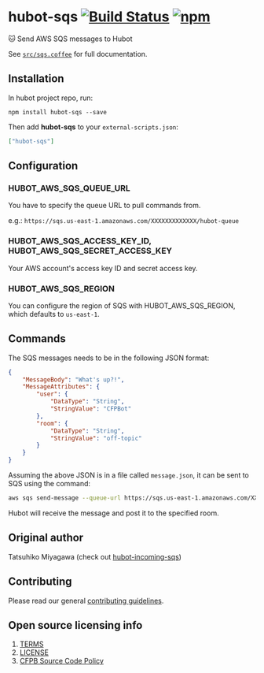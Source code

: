 # hubot-sqs [![Build Status](https://img.shields.io/travis/catops/hubot-sqs.svg?maxAge=2592000&style=flat-square)](https://travis-ci.org/catops/hubot-sqs) [![npm](https://img.shields.io/npm/v/hubot-sqs.svg?maxAge=2592000&style=flat-square)](https://www.npmjs.com/package/hubot-sqs)

:cat: Send AWS SQS messages to Hubot

See [`src/sqs.coffee`](src/sqs.coffee) for full documentation.

## Installation

In hubot project repo, run:

`npm install hubot-sqs --save`

Then add **hubot-sqs** to your `external-scripts.json`:

```json
["hubot-sqs"]
```

## Configuration

### HUBOT_AWS_SQS_QUEUE_URL

You have to specify the queue URL to pull commands from.

e.g.: `https://sqs.us-east-1.amazonaws.com/XXXXXXXXXXXXX/hubot-queue`

### HUBOT_AWS_SQS_ACCESS_KEY_ID, HUBOT_AWS_SQS_SECRET_ACCESS_KEY

Your AWS account's access key ID and secret access key.

### HUBOT_AWS_SQS_REGION

You can configure the region of SQS with HUBOT_AWS_SQS_REGION, which defaults to `us-east-1`.

## Commands

The SQS messages needs to be in the following JSON format:

```json
{
    "MessageBody": "What's up?!",
    "MessageAttributes": {
        "user": {
            "DataType": "String",
            "StringValue": "CFPBot"
        },
        "room": {
            "DataType": "String",
            "StringValue": "off-topic"
        }
    }
}

```

Assuming the above JSON is in a file called `message.json`, it can be sent to SQS using the command:

```sh
aws sqs send-message --queue-url https://sqs.us-east-1.amazonaws.com/XXXXXXXXXXXXX/hubot-queue --cli-input-json file://message.json
```

Hubot will receive the message and post it to the specified room.

## Original author

Tatsuhiko Miyagawa (check out [hubot-incoming-sqs](https://github.com/miyagawa/hubot-incoming-sqs))

## Contributing

Please read our general [contributing guidelines](CONTRIBUTING.md).

## Open source licensing info
1. [TERMS](TERMS.md)
2. [LICENSE](LICENSE)
3. [CFPB Source Code Policy](https://github.com/cfpb/source-code-policy/)

